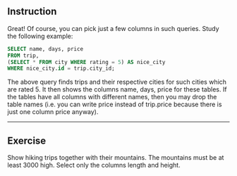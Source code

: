 ## Instruction
Great! Of course, you can pick just a few columns in such queries. Study the following example:

````SQL
SELECT name, days, price 
FROM trip, 
(SELECT * FROM city WHERE rating = 5) AS nice_city 
WHERE nice_city.id = trip.city_id;
````

The above query finds trips and their respective cities for such cities which are rated 5. It then shows the columns name, days, price for these tables. If the tables have all columns with different names, then you may drop the table names (i.e. you can write price instead of trip.price because there is just one column price anyway).

---
## Exercise
Show hiking trips together with their mountains. The mountains must be at least 3000 high. Select only the columns length and height.